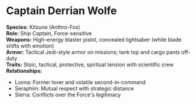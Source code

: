 # Captain Derrian Wolfe

**Species:** Kitsune (Anthro-Fox)  
**Role:** Ship Captain, Force-sensitive  
**Weapons:** High-energy blaster pistol, concealed lightsaber (white blade shifts with emotion)  
**Armor:** Tactical Jedi-style armor on missions; tank top and cargo pants off-duty  
**Traits:** Stoic, tactical, protective, spiritual tension with scientific crew  
**Relationships:**  
- Loona: Former lover and volatile second-in-command  
- Seraphim: Mutual respect with strategic distance  
- Sierra: Conflicts over the Force's legitimacy  
